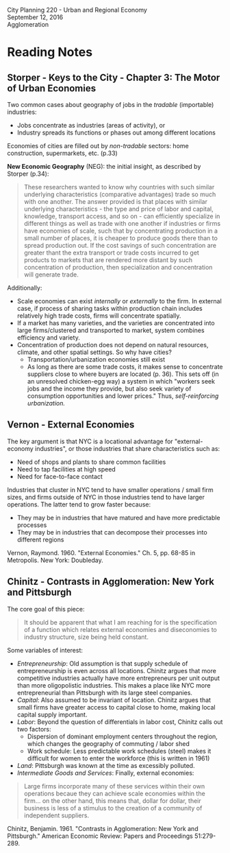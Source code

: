 City Planning 220 - Urban and Regional Economy  
September 12, 2016  
Agglomeration

# Reading Notes

## Storper - Keys to the City - Chapter 3: The Motor of Urban Economies

Two common cases about geography of jobs in the *tradable* (importable) industries:  
* Jobs concentrate as industries (areas of activity), or
* Industry spreads its functions or phases out among different locations

Economies of cities are filled out by *non-tradable* sectors: home construction, supermarkets, etc. (p.33)

**New Economic Geography** (NEG): the initial insight, as described by Storper (p.34):  

> These researchers wanted to know why countries with such similar underlying characteristics (comparative advantages) trade so much with one another. 
The answer provided is that places with similar underlying characteristics - the type and price of labor and capital, knowledge, transport access, and so on - 
can efficiently specialize in different things as well as trade with one another if industries or firms have economies of scale, 
such that by concentrating production in a small number of places, it is cheaper to produce goods there than to spread production out. 
If the cost savings of such concentration are greater thant the extra transport or trade costs incurred to get products to markets that are rendered more distant by 
such concentration of production, then specialization and concentration will generate trade.

Additionally:
* Scale economies can exist *internally* or *externally* to the firm. In external case, if process of sharing tasks within production chain includes 
relatively high trade costs, firms will concentrate spatially.
* If a market has many varieties, and the varieties are concentrated into large firms/clustered and transported to market, system combines efficiency and variety.
* Concentration of production does not depend on natural resources, climate, and other spatial settings. So why have cities?
    * Transportation/urbanization economies still exist
    * As long as there are some trade costs, it makes sense to concentrate suppliers close to where buyers are located (p. 36). This sets off (in an unresolved chicken-egg way)
    a system in which "workers seek jobs and the income they provide, but also seek variety of consumption opportunities and lower prices." Thus, *self-reinforcing urbanization.*

## Vernon - External Economies

The key argument is that NYC is a locational advantage for "external-economy industries", or those industries that share characteristics such as:
* Need of shops and plants to share common facilities
* Need to tap facilities at high speed
* Need for face-to-face contact

Industries that cluster in NYC tend to have smaller operations / small firm sizes, and firms outside of NYC in those industries tend to have larger operations. 
The latter tend to grow faster because:
* They may be in industries that have matured and have more predictable processes
* They may be in industries that can decompose their processes into different regions  

Vernon, Raymond. 1960. "External Economies." Ch. 5, pp. 68-85 in Metropolis. New York: Doubleday. 

## Chinitz - Contrasts in Agglomeration: New York and Pittsburgh

The core goal of this piece:

> It should be apparent that what I am reaching for is the specification of a function which relates external economies and diseconomies to industry structure, size being held constant. 

Some variables of interest: 

* *Entrepreneurship*: Old assumption is that supply schedule of entrepreneurship is even across all locations. Chinitz argues that more competitive industries actually
 have more entrepreneurs per unit output than more oligopolistic industries. This makes a place like NYC more entrepreneurial than Pittsburgh with its large steel companies.  
* *Capital*:  Also assumed to be invariant of location. Chinitz argues that small firms have greater access to capital close to home, making local capital supply important.
* *Labor*: Beyond the question of differentials in labor cost, Chinitz calls out two factors:
    * Dispersion of dominant employment centers throughout the region, which changes the geography of commuting / labor shed
    * Work schedule: Less predictable work schedules (steel) makes it difficult for women to enter the workforce (this is written in 1961)
* *Land*: Pittsburgh was known at the time as excessibly polluted.
* *Intermediate Goods and Services*: Finally, external economies:

> Large firms incorporate many of these services within their own operations becaue they can achieve scale economies within the firm...
on the other hand, this means that, dollar for dollar, their business is less of a stimulus to the creation of a community of independent suppliers.  

Chinitz, Benjamin. 1961. "Contrasts in Agglomeration: New York and Pittsburgh." American Economic Review: Papers and Proceedings 51:279-289.